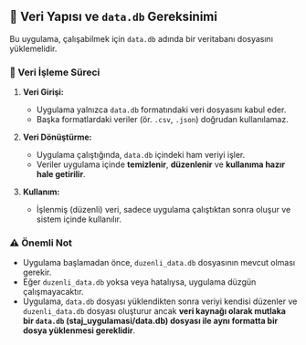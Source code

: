 ## 📂 Veri Yapısı ve `data.db` Gereksinimi

Bu uygulama, çalışabilmek için `data.db` adında bir veritabanı dosyasını yüklemelidir.

### 🔄 Veri İşleme Süreci

1. **Veri Girişi:**  
   - Uygulama yalnızca `data.db` formatındaki veri dosyasını kabul eder.
   - Başka formatlardaki veriler (ör. `.csv`, `.json`) doğrudan kullanılamaz.

2. **Veri Dönüştürme:**  
   - Uygulama çalıştığında, `data.db` içindeki ham veriyi işler.
   - Veriler uygulama içinde **temizlenir**, **düzenlenir** ve **kullanıma hazır hale getirilir**.

3. **Kullanım:**  
   - İşlenmiş (düzenli) veri, sadece uygulama çalıştıktan sonra oluşur ve sistem içinde kullanılır.

### ⚠️ Önemli Not

- Uygulama başlamadan önce, `duzenli_data.db` dosyasının mevcut olması gerekir.
- Eğer `duzenli_data.db` yoksa veya hatalıysa, uygulama düzgün çalışmayacaktır.
- Uygulama, `data.db` dosyası yüklendikten sonra veriyi kendisi düzenler ve `duzenli_data.db` dosyası oluşturur ancak **veri kaynağı olarak mutlaka bir `data.db` (staj_uygulamasi/data.db) dosyası ile aynı formatta bir dosya yüklenmesi gereklidir**.

